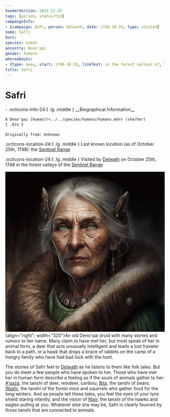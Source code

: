 ```yaml
---
headerVersion: 2023.11.25
tags: [person, status/tim]
campaignInfo:
- {campaign: DuFr, person: Delwath, date: 1748-10-25, type: visited}
name: Safri
born:
species: human
ancestry: Deno'qai
gender: female
whereabouts:
- {type: away, start: 1748-10-25, linkText: in the forest valleys of, location: Sentinel Range}
title: Safri
---
```

# Safri
<div class="grid cards ext-narrow-margin ext-one-column" markdown>
- :octicons-info-24:{ .lg .middle } __Biographical Information__

    A Deno'qai [human](<../../species/humans/humans.md>) (she/her)  
    { .bio }

    Originally from: Unknown
</div>

:octicons-location-24:{ .lg .middle } Last known location (as of October 25th, 1748): the [Sentinel Range](<../../gazetteer/sentinel-range/sentinel-range.md>)



:octicons-location-24:{ .lg .middle } Visited by [Delwath](<../pcs/dunmar-fellowship/delwath.md>) on October 25th, 1748 in the forest valleys of the [Sentinel Range](<../../gazetteer/sentinel-range/sentinel-range.md>)  


![Safri](../../assets/safri.png){align="right"; width="320"}An old Deno'qai druid with many stories and rumors to her name. Many claim to have met her, but most speak of her in animal form, a deer that acts unusually intelligent and leads a lost traveler back to a path, or a hawk that drops a brace of rabbits on the camp of a hungry family who have had bad luck with the hunt.


The stories of Safri feel to [Delwath](<../pcs/dunmar-fellowship/delwath.md>) as he listens to them like folk tales. But you do meet a few people who have spoken to her. Those who have met her in human form describe a feeling as if the souls of animals gather to her: [A'gaza](<../../cosmology/gods/tanshi/a-gaza.md>), the tanshi of deer, reindeer, caribou; [Bita](<../../cosmology/gods/tanshi/bita.md>), the tanshi of bears; [Washi](<../../cosmology/gods/tanshi/washi.md>), the tanshi of the forest mice and squirrels who gather food for the long winters. And as people tell these tales, you feel the eyes of your lynx shield staring intently, and the vision of [Nisir](<../../cosmology/gods/tanshi/nisir.md>), the tanshi of the hawks and eagles pulling at you. Whatever else she may be, Safri is clearly favored by those tanshi that are connected to animals.

